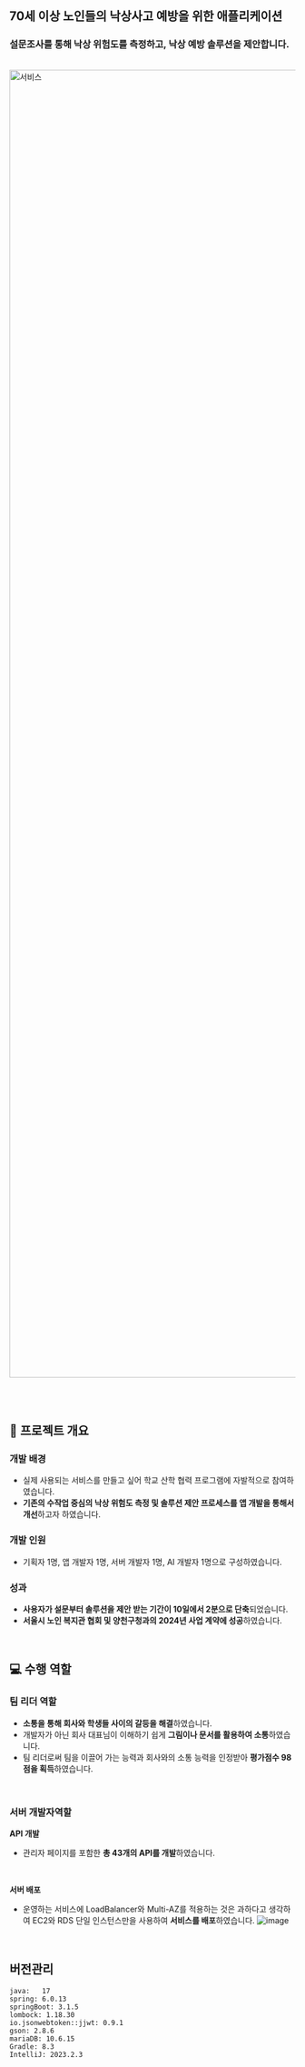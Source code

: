 
## 70세 이상 노인들의 낙상사고 예방을 위한 애플리케이션
### 설문조사를 통해 낙상 위험도를 측정하고, 낙상 예방 솔루션을 제안합니다.

<br/>

<img width="2302" alt="서비스" src="https://github.com/Gyu-won/AI-Fall-Prevention-Platform_BE/assets/54783290/bef8c271-4370-4626-82cf-d7a87008824c">

<br/><br/>

## 📙 프로젝트 개요
### 개발 배경

- 실제 사용되는 서비스를 만들고 싶어 학교 산학 협력 프로그램에 자발적으로 참여하였습니다.
- **기존의 수작업 중심의 낙상 위험도 측정 및 솔루션 제안 프로세스를 앱 개발을 통해서 개선**하고자 하였습니다.

### 개발 인원

- 기획자 1명, 앱 개발자 1명, 서버 개발자 1명, AI 개발자 1명으로 구성하였습니다.

### 성과

- **사용자가 설문부터 솔루션을 제안 받는 기간이 10일에서 2분으로 단축**되었습니다.
- **서울시 노인 복지관 협회 및 양천구청과의 2024년 사업 계약에 성공**하였습니다.

<br/>

## 💻 수행 역할

### 팀 리더 역할

- **소통을 통해 회사와 학생들 사이의 갈등을 해결**하였습니다.
- 개발자가 아닌 회사 대표님이 이해하기 쉽게 **그림이나 문서를 활용하여 소통**하였습니다.
- 팀 리더로써 팀을 이끌어 가는 능력과 회사와의 소통 능력을 인정받아 **평가점수 98점을 획득**하였습니다.

<br/>

### 서버 개발자역할

**API 개발**

- 관리자 페이지를 포함한 **총 43개의 API를 개발**하였습니다.

<br/>

 **서버 배포**

- 운영하는 서비스에 LoadBalancer와 Multi-AZ를 적용하는 것은 과하다고 생각하여 EC2와 RDS 단일 인스턴스만을 사용하여 **서비스를 배포**하였습니다.
![image](https://github.com/Gyu-won/AI-Fall-Prevention-Platform_BE/assets/54783290/d9f09fe3-1188-43a8-a4c1-6f6361f200a2)

<br/>

## 버전관리
```
java:	17
spring: 6.0.13
springBoot: 3.1.5
lombock: 1.18.30 
io.jsonwebtoken::jjwt: 0.9.1
gson: 2.8.6
mariaDB: 10.6.15
Gradle: 8.3
IntelliJ: 2023.2.3
```
